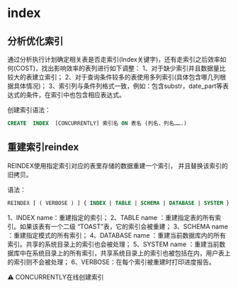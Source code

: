 # index

## 分析优化索引

通过分析执行计划确定相关表是否走索引(Index关键字)，还有走索引之后效率如何(COST)，找出影响效率的表列进行如下调整：
1、对于缺少索引并且数据量比较大的表建立索引；
2、对于查询条件较多的表使用多列索引(具体包含哪几列根据具体情况)；
3、索引列与条件列格式一致，例如：包含substr，date_part等表达式的条件，在索引中也包含相应表达式。

创建索引语法：

```sql
CREATE  INDEX  [CONCURRENTLY] 索引名 ON 表名 (列名，列名…….)

```

## 重建索引reindex

REINDEX使用指定索引对应的表里存储的数据重建一个索引， 并且替换该索引的旧拷贝。

语法：

```sql
REINDEX [ ( VERBOSE ) ] { INDEX | TABLE | SCHEMA | DATABASE | SYSTEM } [ CONCURRENTLY ] name ;

```

1、INDEX name：重建指定的索引；
2、TABLE name ：重建指定表的所有索引。如果该表有一个二级 “TOAST”表，它的索引会被重建；
3、SCHEMA name ：重建指定模式的所有索引；
4、DATABASE name ：重建当前数据库内的所有索引。共享的系统目录上的索引也会被处理；
5、SYSTEM name ：重建当前数据库中在系统目录上的所有索引，共享系统目录上的索引也被包括在内，用户表上的索引则不会被处理；
6、VERBOSE：在每个索引被重建时打印进度报告。

:warning: CONCURRENTLY在线创建索引
